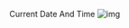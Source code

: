 Current Date And Time
![img](https://github.com/user-attachments/assets/0ece318e-1142-4d95-a466-02510ac056c1)
